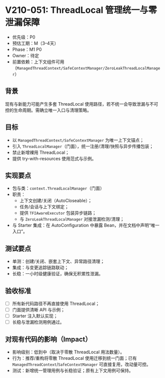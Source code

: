 # V210-051: ThreadLocal 管理统一与零泄漏保障

- 优先级：P0  
- 预估工期：M（3–4天）  
- Phase：M1 P0  
- Owner：待定  
- 前置依赖：上下文组件可用（`ManagedThreadContext/SafeContextManager/ZeroLeakThreadLocalManager`）

## 背景
现有与新能力可能产生多套 ThreadLocal 使用路径，若不统一会导致泄漏与不可控的生命周期。需确立唯一入口与清理策略。

## 目标
- 以 `ManagedThreadContext/SafeContextManager` 为唯一上下文锚点；
- 引入 `ThreadLocalManager`（门面），统一注册/清理/快照与异步传播包装；
- 禁止新增裸用 ThreadLocal；
- 提供 try-with-resources 使用范式与示例。

## 实现要点
- 包与类：`context.ThreadLocalManager`（门面）
- 职责：
  - 上下文创建/关闭（AutoCloseable）；
  - 任务/会话与上下文绑定；
  - 提供 `TFIAwareExecutor` 包装异步链路；
  - 与 `ZeroLeakThreadLocalManager` 对接泄漏检测/清理；
- 与 Starter 集成：在 AutoConfiguration 中暴露 Bean，并在文档中声明“唯一入口”。

## 测试要点
- 单测：创建/关闭、嵌套上下文、异常路径清理；
- 集成：与变更追踪链路联动；
- 长稳：一小时级健康验证，确保无积累性泄漏。

## 验收标准
- [ ] 所有新代码路径不再直接使用 ThreadLocal；
- [ ] 门面提供清晰 API 与示例；
- [ ] Starter 注入默认实现；
- [ ] 长稳与泄漏检测用例通过。

## 对现有代码的影响（Impact）
- 影响级别：低到中（取决于零散 ThreadLocal 用法数量）。
- 行为：推荐/重构将零散 ThreadLocal 使用迁移到统一门面；已有 `ManagedThreadContext`/`SafeContextManager` 可直接复用，改动量可控。
- 测试：新增统一管理用例与长稳验证；原有上下文用例可保持。
